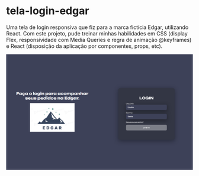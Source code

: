 # tela-login-edgar
Uma tela de login responsiva que fiz para a marca fictícia Edgar, utilizando React.
Com este projeto, pude treinar minhas habilidades em CSS (display Flex, responsividade com Media Queries e regra de animação @keyframes) e React (disposição da aplicação por componentes, props, etc).

<img src="https://github.com/GabrielLima5/imagens-projetos/blob/main/images/Tela%20Login%20Edgar.png">
